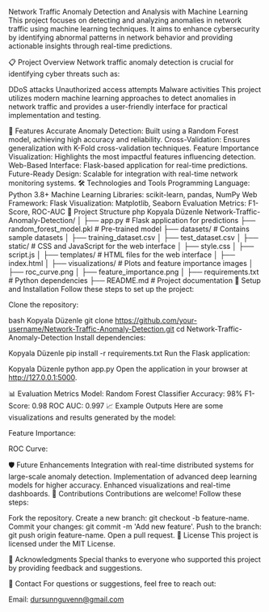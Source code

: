 Network Traffic Anomaly Detection and Analysis with Machine Learning
This project focuses on detecting and analyzing anomalies in network traffic using machine learning techniques. It aims to enhance cybersecurity by identifying abnormal patterns in network behavior and providing actionable insights through real-time predictions.

📋 Project Overview
Network traffic anomaly detection is crucial for identifying cyber threats such as:

DDoS attacks
Unauthorized access attempts
Malware activities
This project utilizes modern machine learning approaches to detect anomalies in network traffic and provides a user-friendly interface for practical implementation and testing.

🚀 Features
Accurate Anomaly Detection: Built using a Random Forest model, achieving high accuracy and reliability.
Cross-Validation: Ensures generalization with K-Fold cross-validation techniques.
Feature Importance Visualization: Highlights the most impactful features influencing detection.
Web-Based Interface: Flask-based application for real-time predictions.
Future-Ready Design: Scalable for integration with real-time network monitoring systems.
🛠️ Technologies and Tools
Programming Language: Python 3.8+
Machine Learning Libraries: scikit-learn, pandas, NumPy
Web Framework: Flask
Visualization: Matplotlib, Seaborn
Evaluation Metrics: F1-Score, ROC-AUC
📂 Project Structure
php
Kopyala
Düzenle
Network-Traffic-Anomaly-Detection/
│
├── app.py                 # Flask application for predictions
├── random_forest_model.pkl  # Pre-trained model
├── datasets/              # Contains sample datasets
│   ├── training_dataset.csv
│   ├── test_dataset.csv
│
├── static/                # CSS and JavaScript for the web interface
│   ├── style.css
│   ├── script.js
│
├── templates/             # HTML files for the web interface
│   ├── index.html
│
├── visualizations/        # Plots and feature importance images
│   ├── roc_curve.png
│   ├── feature_importance.png
│
├── requirements.txt       # Python dependencies
├── README.md              # Project documentation
🔧 Setup and Installation
Follow these steps to set up the project:

Clone the repository:

bash
Kopyala
Düzenle
git clone https://github.com/your-username/Network-Traffic-Anomaly-Detection.git
cd Network-Traffic-Anomaly-Detection
Install dependencies:

Kopyala
Düzenle
pip install -r requirements.txt
Run the Flask application:

Kopyala
Düzenle
python app.py
Open the application in your browser at http://127.0.0.1:5000.

📊 Evaluation Metrics
Model: Random Forest Classifier
Accuracy: 98%
F1-Score: 0.98
ROC AUC: 0.997
📈 Example Outputs
Here are some visualizations and results generated by the model:

Feature Importance:

ROC Curve:

🛡️ Future Enhancements
Integration with real-time distributed systems for large-scale anomaly detection.
Implementation of advanced deep learning models for higher accuracy.
Enhanced visualizations and real-time dashboards.
🤝 Contributions
Contributions are welcome! Follow these steps:

Fork the repository.
Create a new branch: git checkout -b feature-name.
Commit your changes: git commit -m 'Add new feature'.
Push to the branch: git push origin feature-name.
Open a pull request.
📜 License
This project is licensed under the MIT License.

🙏 Acknowledgments
Special thanks to everyone who supported this project by providing feedback and suggestions.

📧 Contact
For questions or suggestions, feel free to reach out:

Email: dursunnguvenn@gmail.com
